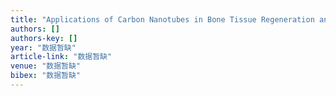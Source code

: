 ```yaml
---
title: "Applications of Carbon Nanotubes in Bone Tissue Regeneration and Engineering: Superiority, Concerns, Current Advancements, and Prospects"
authors: []
authors-key: []
year: "数据暂缺"
article-link: "数据暂缺"
venue: "数据暂缺"
bibex: "数据暂缺"
---
```

